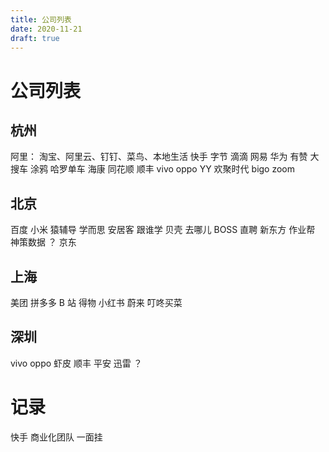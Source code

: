 ```yaml
---
title: 公司列表
date: 2020-11-21
draft: true
---
```


# 公司列表

## 杭州

阿里： 淘宝、阿里云、钉钉、菜鸟、本地生活
快手
字节
滴滴
网易
华为
有赞
大搜车
涂鸦
哈罗单车
海康
同花顺
顺丰
vivo
oppo
YY
欢聚时代 bigo
zoom

## 北京

百度
小米
猿辅导
学而思
安居客
跟谁学
贝壳
去哪儿
BOSS 直聘
新东方
作业帮
神策数据 ？
京东

## 上海

美团
拼多多
B 站
得物
小红书
蔚来
叮咚买菜

## 深圳

vivo
oppo
虾皮
顺丰
平安
迅雷 ？

# 记录

快手 商业化团队 一面挂
